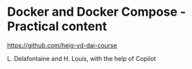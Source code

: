 # Docker and Docker Compose - Practical content

<https://github.com/heig-vd-dai-course>

L. Delafontaine and H. Louis, with the help of Copilot
